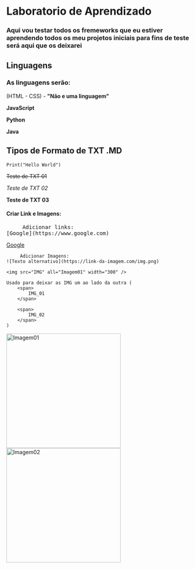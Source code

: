 <!-- Apresentação do projeto -->

# Laboratorio de Aprendizado
    
### Aqui vou testar todos os fremeworks que eu estiver aprendendo todos os meu projetos iniciais para fins de teste será aqui que os deixarei
     

## Linguagens
    
   ### As linguagens serão:
    
(HTML - CSS) - **"Não e uma linguagem"**

**JavaScript**

**Python**

**Java**

<!-- Fim apresentação -->

 <!-- Inicio teste do .MD -->
## Tipos de Formato de TXT .MD 

```Print("Hello World")```

~~Teste de TXT 01~~

*Teste de TXT 02*

**Teste de TXT 03**

#### Criar Link e Imagens:
<pre>
     Adicionar links: 
[Google](https://www.google.com)
</pre>

[Google](https://www.google.com)

```     
     Adicionar Imagens:   
![Texto alternativo](https://link-da-imagem.com/img.png)

<img src="IMG" all="Imagem01" width="300" />

Usado para deixar as IMG um ao lado da outra (
    <span>
        IMG_01
    </span>

    <span>
        IMG_02
    </span>
)

```
<span>
    <img src="/IMG/02.jpg" alt="Imagem01" width="300" />
</span>

<span>
    <img src="/IMG/08.jpg" alt="Imagem02" width="300" />
</span>

<!-- Fim do teste -->

